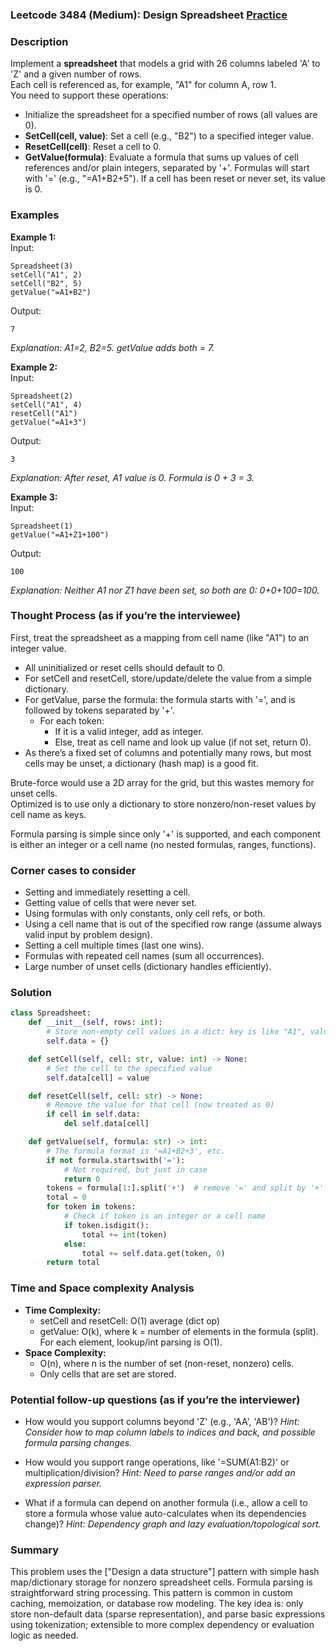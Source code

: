 ### Leetcode 3484 (Medium): Design Spreadsheet [Practice](https://leetcode.com/problems/design-spreadsheet)

### Description  
Implement a **spreadsheet** that models a grid with 26 columns labeled 'A' to 'Z' and a given number of rows.  
Each cell is referenced as, for example, "A1" for column A, row 1.  
You need to support these operations:
- Initialize the spreadsheet for a specified number of rows (all values are 0).
- **SetCell(cell, value)**: Set a cell (e.g., "B2") to a specified integer value.
- **ResetCell(cell)**: Reset a cell to 0.
- **GetValue(formula)**: Evaluate a formula that sums up values of cell references and/or plain integers, separated by '+'. Formulas will start with '=' (e.g., "=A1+B2+5"). If a cell has been reset or never set, its value is 0.

### Examples  

**Example 1:**  
Input:  
```
Spreadsheet(3)
setCell("A1", 2)
setCell("B2", 5)
getValue("=A1+B2")
```
Output:  
```
7
```
*Explanation: A1=2, B2=5. getValue adds both = 7.*

**Example 2:**  
Input:  
```
Spreadsheet(2)
setCell("A1", 4)
resetCell("A1")
getValue("=A1+3")
```
Output:  
```
3
```
*Explanation: After reset, A1 value is 0. Formula is 0 + 3 = 3.*

**Example 3:**  
Input:  
```
Spreadsheet(1)
getValue("=A1+Z1+100")
```
Output:  
```
100
```
*Explanation: Neither A1 nor Z1 have been set, so both are 0: 0+0+100=100.*

### Thought Process (as if you’re the interviewee)  
First, treat the spreadsheet as a mapping from cell name (like "A1") to an integer value.  
- All uninitialized or reset cells should default to 0.
- For setCell and resetCell, store/update/delete the value from a simple dictionary.
- For getValue, parse the formula: the formula starts with '=', and is followed by tokens separated by '+'.  
    - For each token:  
        - If it is a valid integer, add as integer.
        - Else, treat as cell name and look up value (if not set, return 0).
- As there’s a fixed set of columns and potentially many rows, but most cells may be unset, a dictionary (hash map) is a good fit.

Brute-force would use a 2D array for the grid, but this wastes memory for unset cells.  
Optimized is to use only a dictionary to store nonzero/non-reset values by cell name as keys.

Formula parsing is simple since only '+' is supported, and each component is either an integer or a cell name (no nested formulas, ranges, functions).

### Corner cases to consider  
- Setting and immediately resetting a cell.
- Getting value of cells that were never set.
- Using formulas with only constants, only cell refs, or both.
- Using a cell name that is out of the specified row range (assume always valid input by problem design).
- Setting a cell multiple times (last one wins).
- Formulas with repeated cell names (sum all occurrences).
- Large number of unset cells (dictionary handles efficiently).

### Solution

```python
class Spreadsheet:
    def __init__(self, rows: int):
        # Store non-empty cell values in a dict: key is like "A1", value is int
        self.data = {}

    def setCell(self, cell: str, value: int) -> None:
        # Set the cell to the specified value
        self.data[cell] = value

    def resetCell(self, cell: str) -> None:
        # Remove the value for that cell (now treated as 0)
        if cell in self.data:
            del self.data[cell]

    def getValue(self, formula: str) -> int:
        # The formula format is '=A1+B2+3', etc.
        if not formula.startswith('='):
            # Not required, but just in case
            return 0
        tokens = formula[1:].split('+')  # remove '=' and split by '+'
        total = 0
        for token in tokens:
            # Check if token is an integer or a cell name
            if token.isdigit():
                total += int(token)
            else:
                total += self.data.get(token, 0)
        return total
```

### Time and Space complexity Analysis  

- **Time Complexity:**  
    - setCell and resetCell: O(1) average (dict op)
    - getValue: O(k), where k = number of elements in the formula (split). For each element, lookup/int parsing is O(1).
- **Space Complexity:**  
    - O(n), where n is the number of set (non-reset, nonzero) cells.  
    - Only cells that are set are stored.

### Potential follow-up questions (as if you’re the interviewer)  

- How would you support columns beyond 'Z' (e.g., 'AA', 'AB')?
  *Hint: Consider how to map column labels to indices and back, and possible formula parsing changes.*

- How would you support range operations, like '=SUM(A1:B2)' or multiplication/division?
  *Hint: Need to parse ranges and/or add an expression parser.*

- What if a formula can depend on another formula (i.e., allow a cell to store a formula whose value auto-calculates when its dependencies change)?
  *Hint: Dependency graph and lazy evaluation/topological sort.*

### Summary
This problem uses the ["Design a data structure"] pattern with simple hash map/dictionary storage for nonzero spreadsheet cells. Formula parsing is straightforward string processing. This pattern is common in custom caching, memoization, or database row modeling. The key idea is: only store non-default data (sparse representation), and parse basic expressions using tokenization; extensible to more complex dependency or evaluation logic as needed.